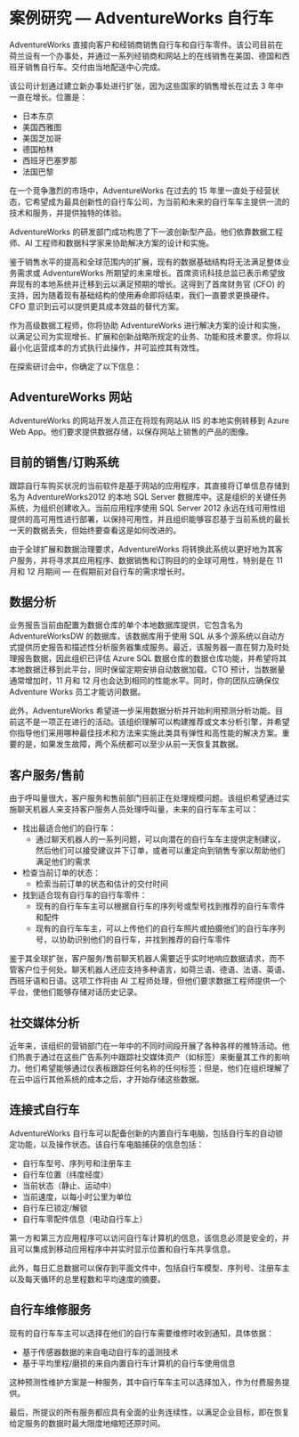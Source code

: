 ﻿---
lab:
    title: '案例研究 — AdventureWorks 自行车'
    module: '模块 1:Azure 架构注意事项'
---

# 案例研究 — AdventureWorks 自行车

AdventureWorks 直接向客户和经销商销售自行车和自行车零件。该公司目前在荷兰设有一个办事处，并通过一系列经销商和网站上的在线销售在美国、德国和西班牙销售自行车。交付由当地配送中心完成。

该公司计划通过建立新办事处进行扩张，因为这些国家的销售增长在过去 3 年中一直在增长。位置是：

- 日本东京
- 美国西雅图
- 美国芝加哥
- 德国柏林
- 西班牙巴塞罗那
- 法国巴黎

在一个竞争激烈的市场中，AdventureWorks 在过去的 15 年里一直处于经营状态，它希望成为最具创新性的自行车公司，为当前和未来的自行车车主提供一流的技术和服务，并提供独特的体验。

AdventureWorks 的研发部门成功构思了下一波创新型产品，他们依靠数据工程师、AI 工程师和数据科学家来协助解决方案的设计和实施。

鉴于销售水平的提高和全球范围内的扩展，现有的数据基础结构将无法满足整体业务需求或 AdventureWorks 所期望的未来增长。首席资讯科技总监已表示希望放弃现有的本地系统并迁移到云以满足预期的增长。这得到了首席财务官 (CFO) 的支持，因为随着现有基础结构的使用寿命即将结束，我们一直要求更换硬件。CFO 意识到云可以提供更具成本效益的替代方案。

作为高级数据工程师，你将协助 AdventureWorks 进行解决方案的设计和实施，以满足公司为实现增长、扩展和创新战略所规定的业务、功能和技术要求。你将以最小化运营成本的方式执行此操作，并可监控其有效性。

在探索研讨会中，你确定了以下信息：

## AdventureWorks 网站

AdventureWorks 的网站开发人员正在将现有网站从 IIS 的本地实例转移到 Azure Web App。他们要求提供数据存储，以保存网站上销售的产品的图像。

## 目前的销售/订购系统 

跟踪自行车购买状况的当前软件是基于网站的应用程序，其直接将订单信息存储到名为 AdventureWorks2012 的本地 SQL Server 数据库中。这是组织的关键任务系统，为组织创建收入。当前应用程序使用 SQL Server 2012 永远在线可用性组提供的高可用性进行部署，以保持可用性，并且组织能够容忍基于当前系统的最长一天的数据丢失，但始终要查看这是如何改进的。 

由于全球扩展和数据治理要求，AdventureWorks 将转换此系统以更好地为其客户服务，并将寻求其应用程序、数据销售和订购目的的全球可用性，特别是在 11 月和 12 月期间 — 在假期前对自行车的需求增长时。

## 数据分析

业务报告当前由配置为数据仓库的单个本地数据库提供，它包含名为 AdventureWorksDW 的数据库，该数据库用于使用 SQL 从多个源系统以自动方式提供历史报告和描述性分析服务器集成服务。最近，该服务器一直在努力及时处理报告数据，因此组织已评估 Azure SQL 数据仓库的数据仓库功能，并希望将其本地数据迁移到此平台，同时保留定期安排自动数据加载。CTO 预计，当数据量通常增加时，11 月和 12 月也会达到相同的性能水平。同时，你的团队应确保仅 Adventure Works 员工才能访问数据。

此外，AdventureWorks 希望进一步采用数据分析并开始利用预测分析功能。目前这不是一项正在进行的活动。该组织理解可以构建推荐或文本分析引擎，并希望你指导他们采用哪种最佳技术和方法来实施此类具有弹性和高性能的解决方案。重要的是，如果发生故障，两个系统都可以至少从前一天恢复其数据。

## 客户服务/售前

由于呼叫量很大，客户服务和售前部门目前正在处理规模问题。该组织希望通过实施聊天机器人来支持客户服务人员处理呼叫量，未来的自行车车主可以：
- 找出最适合他们的自行车：
    - 通过聊天机器人的一系列问题，可以向潜在的自行车车主提供定制建议，然后他们可以接受建议并下订单，或者可以重定向到销售专家以帮助他们满足他们的需求
- 检查当前订单的状态：
    - 检索当前订单的状态和估计的交付时间
- 找到适合现有自行车的自行车零件：
    - 现有的自行车车主可以根据自行车的序列号或型号找到推荐的自行车零件和配件
    - 现有的自行车车主，可以上传他们的自行车照片或拍摄他们的自行车序列号，以协助识别他们的自行车，并找到推荐的自行车零件

鉴于其全球扩张，客户服务/售前聊天机器人需要近乎实时地响应数据请求，而不管客户位于何处。聊天机器人还应支持多种语言，如荷兰语、德语、法语、英语、西班牙语和日语。这项工作将由 AI 工程师处理，但他们要求数据工程师提供一个平台，使他们能够存储对话历史记录。

## 社交媒体分析

近年来，该组织的营销部门在一年中的不同时间段开展了各种各样的推特活动。他们热衷于通过在这些广告系列中跟踪社交媒体资产（如标签）来衡量其工作的影响力。他们希望能够通过仪表板跟踪任何名称的任何标签；但是，他们在组织理解了在云中运行其他系统的成本之后，才开始存储这些数据。

## 连接式自行车

AdventureWorks 自行车可以配备创新的内置自行车电脑，包括自行车的自动锁定功能，以及操作状态。该自行车电脑捕获的信息包括：

- 自行车型号、序列号和注册车主
- 自行车位置（纬度经度）
- 当前状态（静止、运动中）
- 当前速度，以每小时公里为单位
- 自行车已锁定/解锁
- 自行车零配件信息（电动自行车上）

第一方和第三方应用程序可以访问自行车计算机的信息，该信息必须是安全的，并且可以集成到移动应用程序中并实时显示位置和自行车共享信息。

此外，每日汇总数据可以保存到平面文件中，包括自行车模型、序列号、注册车主以及每天循环的总里程数和平均速度的摘要。

## 自行车维修服务

现有的自行车车主可以选择在他们的自行车需要维修时收到通知，具体依据：

- 基于传感器数据的来自电动自行车的遥测技术
- 基于平均里程/磨损的来自内置自行车计算机的自行车使用信息

这种预测性维护方案是一种服务，其中自行车车主可以选择加入，作为付费服务提供。

最后，所提议的所有服务都应具有全面的业务连续性，以满足企业目标，即在恢复给定服务的数据时最大限度地缩短还原时间。
